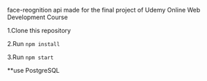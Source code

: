 face-reognition api made for the final project of Udemy Online Web Development Course

1.Clone this repository

2.Run `npm install`

3.Run `npm start`

**use PostgreSQL



